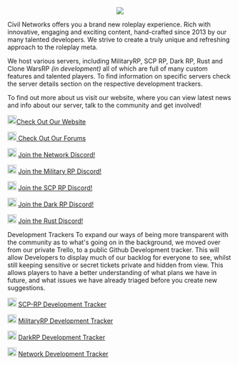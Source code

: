 <p align="center">
  <img src="https://i.imgur.com/LfHPWyv.png" />
</p>

Civil Networks offers you a brand new roleplay experience. Rich with innovative, engaging and exciting content, hand-crafted since 2013 by our many talented developers. We strive to create a truly unique and refreshing approach to the roleplay meta.

We host various servers, including MilitaryRP, SCP RP, Dark RP, Rust and Clone WarsRP *(in development)* all of which are full of many custom features and talented players. To find information on specific servers check the server details section on the respective development trackers.

To find out more about us visit our website, where you can view latest news and info about our server, talk to the community and get involved!

<img src="https://civilnetworks.net/community/data/assets/logo/cn_logo_transparent_64.png" width="20" height="20">[Check Out Our Website](https://civilnetworks.net/)

<img src="https://civilnetworks.net/community/data/assets/logo/cn_logo_transparent_64.png" width="20" height="20">[   Check Out Our Forums](https://civilnetworks.net/community/)

<img src="https://assets-global.website-files.com/6257adef93867e50d84d30e2/625e5fcef7ab80b8c1fe559e_Discord-Logo-Color.png" width="20" height="20"> [Join the Network Discord!](https://discord.gg/civilnetworks)

<img src="https://assets-global.website-files.com/6257adef93867e50d84d30e2/625e5fcef7ab80b8c1fe559e_Discord-Logo-Color.png" width="20" height="20"> [Join the Military RP Discord!](https://discord.gg/fYfNswGrnZ)

<img src="https://assets-global.website-files.com/6257adef93867e50d84d30e2/625e5fcef7ab80b8c1fe559e_Discord-Logo-Color.png" width="20" height="20"> [Join the SCP RP Discord!](https://discord.gg/McbB6e2UFq)

<img src="https://assets-global.website-files.com/6257adef93867e50d84d30e2/625e5fcef7ab80b8c1fe559e_Discord-Logo-Color.png" width="20" height="20"> [Join the Dark RP Discord!](https://discord.gg/kYyrHU4hhN)

<img src="https://assets-global.website-files.com/6257adef93867e50d84d30e2/625e5fcef7ab80b8c1fe559e_Discord-Logo-Color.png" width="20" height="20"> [Join the Rust Discord!](https://discord.gg/ytf3m8Vuh9)

Development Trackers
To expand our ways of being more transparent with the community as to what's going on in the background, we moved over from our private Trello, to a public Github Development tracker. This will allow Developers to display much of our backlog for everyone to see, whilst still keeping sensitive or secret tickets private and hidden from view. This allows players to have a better understanding of what plans we have in future, and what issues we have already triaged before you create new suggestions.

<img src="https://raw.githubusercontent.com/FortAwesome/Font-Awesome/d3a7818c253fcbafff9ebd1d4abb2866c192e1d7/svgs/brands/github.svg" width="20" height="20"> [SCP-RP Development Tracker](https://github.com/orgs/civilnetworks-projects/projects/3)

<img src="https://raw.githubusercontent.com/FortAwesome/Font-Awesome/d3a7818c253fcbafff9ebd1d4abb2866c192e1d7/svgs/brands/github.svg" width="20" height="20"> [MilitaryRP Development Tracker](https://github.com/orgs/civilnetworks-projects/projects/1)

<img src="https://raw.githubusercontent.com/FortAwesome/Font-Awesome/d3a7818c253fcbafff9ebd1d4abb2866c192e1d7/svgs/brands/github.svg" width="20" height="20"> [DarkRP Development Tracker](https://github.com/orgs/civilnetworks-projects/projects/5)

<img src="https://raw.githubusercontent.com/FortAwesome/Font-Awesome/d3a7818c253fcbafff9ebd1d4abb2866c192e1d7/svgs/brands/github.svg" width="20" height="20"> [Network Development Tracker](https://github.com/orgs/civilnetworks-projects/projects/9)
